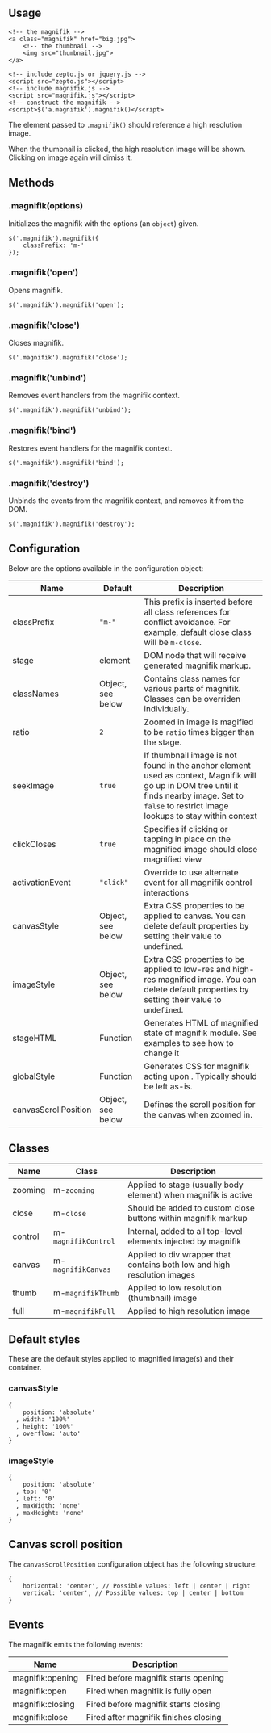 ## Usage

    <!-- the magnifik -->
    <a class="magnifik" href="big.jpg">
        <!-- the thumbnail -->
        <img src="thumbnail.jpg">
    </a>

    <!-- include zepto.js or jquery.js -->
    <script src="zepto.js"></script>
    <!-- include magnifik.js -->
    <script src="magnifik.js"></script>
    <!-- construct the magnifik -->
    <script>$('a.magnifik').magnifik()</script>

The element passed to `.magnifik()` should reference a high resolution
image.

When the thumbnail is clicked, the high resolution image will be shown.
Clicking on image again will dimiss it.

## Methods

### .magnifik(options)

Initializes the magnifik with the options (an `object`) given.

    $('.magnifik').magnifik({
        classPrefix: 'm-'
    });

### .magnifik('open')

Opens magnifik.

    $('.magnifik').magnifik('open');

### .magnifik('close')

Closes magnifik.

    $('.magnifik').magnifik('close');

### .magnifik('unbind')

Removes event handlers from the magnifik context.

    $('.magnifik').magnifik('unbind');

### .magnifik('bind')

Restores event handlers for the magnifik context.

    $('.magnifik').magnifik('bind');

### .magnifik('destroy')

Unbinds the events from the magnifik context, and removes it from the DOM.

    $('.magnifik').magnifik('destroy');


## Configuration

Below are the options available in the configuration object:

| Name          | Default        | Description                               |   
|---------------|----------------|-------------------------------------------|
| classPrefix   | `"m-"`         |This prefix is inserted before all class references for conflict avoidance. For example, default close class will be `m-close`. |
| stage         | <body> element | DOM node that will receive generated magnifik markup. |
| classNames    | Object, see below | Contains class names for various parts of magnifik. Classes can be overriden individually. |
| ratio         | `2`            | Zoomed in image is magified to be `ratio` times bigger than the stage. |
| seekImage     | `true`         | If thumbnail image is not found in the anchor element used as context, Magnifik will go up in DOM tree until it finds nearby image. Set to `false` to restrict image lookups to stay within context |
| clickCloses   | `true`         | Specifies if clicking or tapping in place on the magnified image should close magnified view |
| activationEvent | `"click"` | Override to use alternate event for all magnifik control interactions |
| canvasStyle  | Object, see below | Extra CSS properties to be applied to canvas. You can delete default properties by setting their value to `undefined`. |
| imageStyle   | Object, see below | Extra CSS properties to be applied to low-res and high-res magnified image. You can delete default properties by setting their value to `undefined`. |
| stageHTML | Function | Generates HTML of magnified state of magnifik module. See examples to see how to change it |
| globalStyle | Function | Generates CSS for magnifik acting upon <body>. Typically should be left as-is. |
| canvasScrollPosition | Object, see below | Defines the scroll position for the canvas when zoomed in. |

## Classes

| Name        | Class       | Description                                                                         |           
|-------------|-------------|-------------------------------------------------------------------------------------|
| zooming | m-`zooming` | Applied to stage (usually body element) when magnifik is active |
| close | m-`close` | Should be added to custom close buttons within magnifik markup |
| control | m-`magnifikControl` | Internal, added to all top-level elements injected by magnifik |
| canvas | m-`magnifikCanvas` | Applied to div wrapper that contains both low and high resolution images |
| thumb | m-`magnifikThumb` | Applied to low resolution (thumbnail) image |
| full | m-`magnifikFull` | Applied to high resolution image |

## Default styles

These are the default styles applied to magnified image(s) and their container.

### canvasStyle
    {
        position: 'absolute'
      , width: '100%'
      , height: '100%'
      , overflow: 'auto'
    }

### imageStyle
    {
        position: 'absolute'
      , top: '0'
      , left: '0'
      , maxWidth: 'none'
      , maxHeight: 'none'        
    }

## Canvas scroll position

The `canvasScrollPosition` configuration object has the following structure:

    {
        horizontal: 'center', // Possible values: left | center | right
        vertical: 'center', // Possible values: top | center | bottom
    }

## Events

The magnifik emits the following events:

| Name               | Description                               |   
|--------------------|-------------------------------------------|
| magnifik:opening   | Fired before magnifik starts opening      |
| magnifik:open      | Fired when magnifik is fully open         |
| magnifik:closing   | Fired before magnifik starts closing      |
| magnifik:close     | Fired after magnifik finishes closing     |

<!--

## Limitations

Magnifik relies on click event for activation and deactivation. This results
in about ~300ms delay in iOS, as Mobile Safari waits to ensure that event
in question is a single tap rather than built-in page zooming double tap.
We do not bundle a quick tap implementation with magnifik, but you can
attach a tap event manually. Here is an example of custom binding that
uses [jQuery tappable](https://github.com/aanand/jquery.tappable.js/blob/master/jquery.tappable.js):

    var el = $('a.magnifik').magnifik();
    el.tappable(function() {
        $(this).magnifik('show');
    });

Other quick touch implementations can be used in similar ways.

-->

